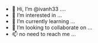 - 👋 Hi, I’m @ivanh33 ....
- 👀 I’m interested in ...
- 🌱 I’m currently learning ...
- 💞️ I’m looking to collaborate on ...
- 📫 no need to reach me ...
<!---
ivanh33/ivanh33 is a ✨ special ✨ repository because its `README.md` (this file) appears on your GitHub profile.
You can click the Preview link to take a look at your changes.
--->
